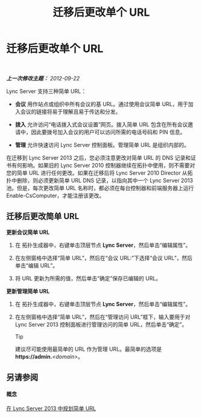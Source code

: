 ﻿---
title: 迁移后更改单个 URL
TOCTitle: 迁移后更改单个 URL
ms:assetid: addb0dc8-8324-42b1-9a00-f4bd14fdf5c0
ms:mtpsurl: https://technet.microsoft.com/zh-cn/library/JJ721844(v=OCS.15)
ms:contentKeyID: 49888557
ms.date: 05/19/2016
mtps_version: v=OCS.15
ms.translationtype: HT
---

# 迁移后更改单个 URL

 

_**上一次修改主题：** 2012-09-22_

Lync Server 支持三种简单 URL：

  - **会议** 用作站点或组织中所有会议的基 URL。通过使用会议简单 URL，用于加入会议的链接将易于理解且易于传达和分发。

  - **拨入** 允许访问“电话拨入式会议设置”网页。拨入简单 URL 包含在所有会议邀请中，因此要拨号加入会议的用户可以访问所需的电话号码和 PIN 信息。

  - **管理** 允许快速访问 Lync Server 控制面板。管理简单 URL 是组织内部的。

在迁移到 Lync Server 2013 之后，您必须注意更改对简单 URL 的 DNS 记录和证书有何影响。如果旧的 Lync Server 2010 控制器继续在拓扑中使用，则不需要对您的简单 URL 进行任何更改。如果在迁移后将 Lync Server 2010 Director 从拓扑中删除，则必须更新简单 URL DNS 记录，以指向其中一个 Lync Server 2013 池。但是，每次更改简单 URL 名称时，都必须在每台控制器和前端服务器上运行 Enable-CsComputer，才能注册该更改。

## 迁移后更改简单 URL

**更新会议简单 URL**

1.  在 拓扑生成器中，右键单击顶层节点 **Lync Server**，然后单击“编辑属性”。

2.  在左侧窗格中选择“简单 URL”，然后在“会议 URL:”下选择“会议 URL”，然后单击“编辑 URL”。

3.  将 URL 更新为所需的值，然后单击“确定”保存已编辑的 URL。

**更新管理简单 URL**

1.  在 拓扑生成器中，右键单击顶层节点 **Lync Server**，然后单击“编辑属性”。

2.  在左侧窗格中选择“简单 URL”，然后在“管理访问 URL”框下，输入要用于对 Lync Server 2013 控制面板进行管理访问的简单 URL，然后单击“确定”。
    
    > [!TIP]
    > 建议尽可能使用最简单的 URL 作为管理 URL。最简单的选项是 <strong>https://admin.</strong><em>&lt;domain&gt;</em>。


## 另请参阅

#### 概念

[在 Lync Server 2013 中规划简单 URL](lync-server-2013-planning-for-simple-urls.md)


